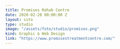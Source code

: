 ```yaml
---
title: Promises Rehab Centre
date: 2020-02-28 00:00:00 Z
layout: sito
type: studio
image: "/assets/foto/studio/promises.png"
kind: Graphic & Web Design
link: "https://www.promisestreatmentcentre.com/"
---
```


